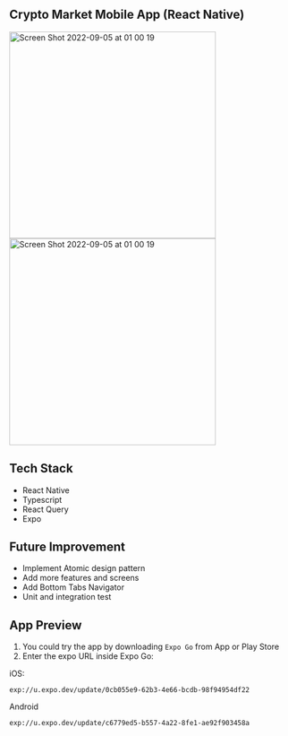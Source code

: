 ## Crypto Market Mobile App (React Native)

<div>

<img width="369" alt="Screen Shot 2022-09-05 at 01 00 19" src="https://user-images.githubusercontent.com/50010891/190918335-2e6b818a-8d93-4225-a934-1509adf2dfb0.png">

<img width="369" alt="Screen Shot 2022-09-05 at 01 00 19" src="https://user-images.githubusercontent.com/50010891/190918411-01e5b437-f963-4cc5-a38f-55d956fd4b6a.jpg">
</div>

## Tech Stack
- React Native
- Typescript
- React Query
- Expo

## Future Improvement
- Implement Atomic design pattern
- Add more features and screens
- Add Bottom Tabs Navigator
- Unit and integration test

## App Preview

1. You could try the app by downloading ```Expo Go``` from App or Play Store
2. Enter the expo URL inside Expo Go:

iOS:
```
exp://u.expo.dev/update/0cb055e9-62b3-4e66-bcdb-98f94954df22
```

Android
```
exp://u.expo.dev/update/c6779ed5-b557-4a22-8fe1-ae92f903458a
```

